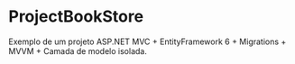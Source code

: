 # ProjectBookStore
 Exemplo de um projeto ASP.NET MVC + EntityFramework 6 + Migrations + MVVM + Camada de modelo isolada.
